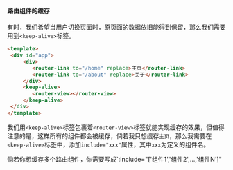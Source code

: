 #### 路由组件的缓存
有时，我们希望当用户切换页面时，原页面的数据依旧能得到保留，那么我们需要用到`<keep-alive>`标签。

```html
<template>  
 <div id="app">  
	 <div>
		<router-link to="/home" replace>主页</router-link>  
		<router-link to="/about" replace>关于</router-link>  
	 </div>
	 <keep-alive>
		<router-view></router-view>
	 </keep-alive>
 </div>
</template>
```

我们用`<keep-alive>`标签包裹着`<router-view>`标签就能实现缓存的效果，但值得注意的是，这样所有的组件都会被缓存，倘若我只想缓存`主页`，那么我需要在`<keep-alive>`标签中，添加`include="xxx"`属性，其中`xxx`为定义的组件名。

倘若你想缓存多个路由组件，你需要写成`:include="['组件1','组件2',...,'组件N']"